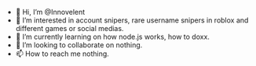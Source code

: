 - 👋 Hi, I’m @Innovelent
- 👀 I’m interested in account snipers, rare username snipers in roblox and different games or social medias.
- 🌱 I’m currently learning on how node.js works, how to doxx.
- 💞️ I’m looking to collaborate on nothing.
- 📫 How to reach me nothing.

<!---
Innovelent/Innovelent is a ✨ special ✨ repository because its `README.md` (this file) appears on your GitHub profile.
You can click the Preview link to take a look at your changes.
--->
